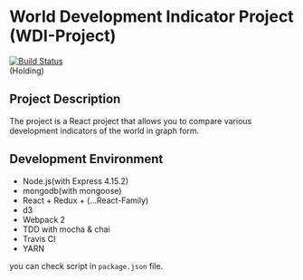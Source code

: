 # World Development Indicator Project (WDI-Project)
[![Build Status](https://travis-ci.org/JaeYeopHan/react_express_mongodb_prj.svg?branch=master)](https://travis-ci.org/JaeYeopHan/react_express_mongodb_prj)  
(Holding)

## Project Description
The project is a React project that allows you to compare various development indicators of the world in graph form.

## Development Environment
* Node.js(with Express 4.15.2)
* mongodb(with mongoose)
* React + Redux + (...React-Family)
* d3
* Webpack 2
* TDD with mocha & chai
* Travis CI
* YARN

  
you can check script in `package.json` file.
